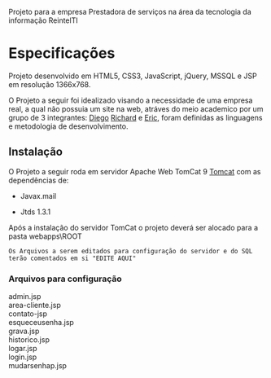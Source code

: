 Projeto para a empresa Prestadora de serviços na área da tecnologia da informação ReintelTI

# Especificações

Projeto desenvolvido em HTML5, CSS3, JavaScript, jQuery, MSSQL e JSP em resolução 1366x768.

O Projeto a seguir foi idealizado visando a necessidade de uma empresa real, a qual não possuia um site na web, atráves do meio academico por um grupo de 3 integrantes: [Diego](https://github.com/D-nDev) [Richard](https://github.com/AkashiSei) e [Eric](#), foram definidas as linguagens e metodologia de desenvolvimento.

## Instalação

O Projeto a seguir roda em servidor Apache Web TomCat 9 [Tomcat](https://tomcat.apache.org/download-90.cgi) com as dependências de:

- Javax.mail

- Jtds 1.3.1

Após a instalação do servidor TomCat o projeto deverá ser alocado para a pasta webapps\ROOT

```
Os Arquivos a serem editados para configuração do servidor e do SQL terão comentados em si "EDITE AQUI"

```

### Arquivos para configuração


admin.jsp<br/>
area-cliente.jsp<br/>
contato-jsp<br/>
esqueceusenha.jsp<br/>
grava.jsp<br/>
historico.jsp<br/>
logar.jsp<br/>
login.jsp<br/>
mudarsenhap.jsp
